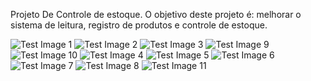 Projeto De Controle de estoque.
O objetivo deste projeto é: melhorar o sistema de leitura, registro de produtos e controle de estoque.

![Test Image 1](https://github.com/rlmsz/Plutonium/blob/main/7b636e73-9e2e-426d-8f88-cef2afa74479.jpg?raw=true)
![Test Image 2](https://github.com/rlmsz/Plutonium/blob/main/b8cf9a56-4f43-4f64-bce1-1bc291f53cad.jpg?raw=true)
![Test Image 3](https://github.com/rlmsz/Plutonium/blob/main/7858e417-fa6b-421d-8eef-b7c9929ac7be.jpg?raw=true)
![Test Image 9](https://github.com/rlmsz/Plutonium/blob/main/c206cb11-4b4c-414f-b1ac-0da9b111244c.jpg?raw=true)
![Test Image 10](https://github.com/rlmsz/Plutonium/blob/main/53665342-89e2-468e-a342-442739d8e98f.jpg?raw=true)
![Test Image 4](https://github.com/rlmsz/Plutonium/blob/main/0d8bf354-9b8a-4b97-9cb1-314c76240e67.jpg?raw=true)
![Test Image 5](https://github.com/rlmsz/Plutonium/blob/main/58b1b97c-3df0-4122-b953-9ad85eea2463.jpg?raw=true)
![Test Image 6](https://github.com/rlmsz/Plutonium/blob/main/479cbae8-23a4-4af2-bad7-8371e336763f.jpg?raw=true)
![Test Image 7](https://github.com/rlmsz/Plutonium/blob/main/57040ec4-687e-4707-b1a8-55a66e324c13.jpg?raw=true)
![Test Image 8](https://github.com/rlmsz/Plutonium/blob/main/14c648d6-9776-425e-99e3-0a7618390147.jpg?raw=true)
![Test Image 11](https://github.com/rlmsz/Plutonium/blob/main/8c1b7180-f4a6-419b-a23c-e1f04fe6fb07.jpg?raw=true)
